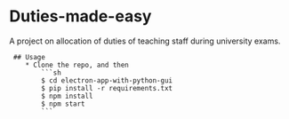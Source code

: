 # Duties-made-easy
A project on allocation of duties of teaching staff during university exams.

	 ## Usage
	    * Clone the repo, and then
			```sh
			$ cd electron-app-with-python-gui
			$ pip install -r requirements.txt
			$ npm install
			$ npm start
			```
